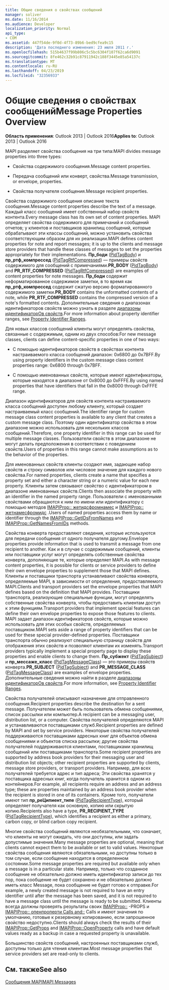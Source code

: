```yaml
---
title: Общие сведения о свойствах сообщений
manager: soliver
ms.date: 11/16/2014
ms.audience: Developer
localization_priority: Normal
api_type:
- COM
ms.assetid: 447f54de-9f0d-4f73-89b6-bed9cfea9c15
description: 'Дата последнего изменения: 23 июля 2011 г.'
ms.openlocfilehash: 515b4637f99b806c5c5bc6304f107f62ca6d9091
ms.sourcegitcommit: 8fe462c32b91c87911942c188f3445e85a54137c
ms.translationtype: MT
ms.contentlocale: ru-RU
ms.lasthandoff: 04/23/2019
ms.locfileid: "32356933"
---
```

# <a name="message-properties-overview"></a><span data-ttu-id="5083a-103">Общие сведения о свойствах сообщений</span><span class="sxs-lookup"><span data-stu-id="5083a-103">Message Properties Overview</span></span>

  
  
<span data-ttu-id="5083a-104">**Область применения**: Outlook 2013 | Outlook 2016</span><span class="sxs-lookup"><span data-stu-id="5083a-104">**Applies to**: Outlook 2013 | Outlook 2016</span></span> 
  
<span data-ttu-id="5083a-105">MAPI разделяет свойства сообщения на три типа:</span><span class="sxs-lookup"><span data-stu-id="5083a-105">MAPI divides message properties into three types:</span></span>
  
- <span data-ttu-id="5083a-106">Свойства содержимого сообщения.</span><span class="sxs-lookup"><span data-stu-id="5083a-106">Message content properties.</span></span>
    
- <span data-ttu-id="5083a-107">Передача сообщений или конверт, свойства.</span><span class="sxs-lookup"><span data-stu-id="5083a-107">Message transmission, or envelope, properties.</span></span>
    
- <span data-ttu-id="5083a-108">Свойства получателя сообщения.</span><span class="sxs-lookup"><span data-stu-id="5083a-108">Message recipient properties.</span></span>
    
<span data-ttu-id="5083a-109">Свойства содержимого сообщения описание текста сообщения.</span><span class="sxs-lookup"><span data-stu-id="5083a-109">Message content properties describe the text of a message.</span></span> <span data-ttu-id="5083a-110">Каждый класс сообщений имеет собственный набор свойств контента.</span><span class="sxs-lookup"><span data-stu-id="5083a-110">Every message class has its own set of content properties.</span></span> <span data-ttu-id="5083a-111">MAPI определяет свойства содержимого для примечаний и сообщений отчетов; у клиентов и поставщиков хранилищ сообщений, которые обрабатывают эти классы сообщений, можно установить свойства соответствующим образом для их реализации.</span><span class="sxs-lookup"><span data-stu-id="5083a-111">MAPI defines content properties for note and report messages; it is up to the clients and message store providers that handle these classes of messages to set the properties appropriately for their implementations.</span></span> <span data-ttu-id="5083a-112">**Пр_боди** ([PidTagBody](pidtagbody-canonical-property.md)) и **пр_ртф_компрессед** ([PidTagRtfCompressed](pidtagrtfcompressed-canonical-property.md)) — примеры свойств содержимого для сообщений с примечаниями.</span><span class="sxs-lookup"><span data-stu-id="5083a-112">**PR_BODY** ([PidTagBody](pidtagbody-canonical-property.md)) and **PR_RTF_COMPRESSED** ([PidTagRtfCompressed](pidtagrtfcompressed-canonical-property.md)) are examples of content properties for note messages.</span></span> <span data-ttu-id="5083a-113">**Пр_боди** содержит неформатированное содержимое заметки, в то время как **пр_ртф_компрессед** содержит сжатую версию форматированного содержимого заметки.</span><span class="sxs-lookup"><span data-stu-id="5083a-113">**PR_BODY** contains the unformatted contents of a note, while **PR_RTF_COMPRESSED** contains the compressed version of a note's formatted contents.</span></span> <span data-ttu-id="5083a-114">Дополнительные сведения о диапазонах идентификаторов свойств можно узнать в разделе [диапазоны идентификаторОв свойств](property-identifier-ranges.md).</span><span class="sxs-lookup"><span data-stu-id="5083a-114">For more information about property identifier ranges, see [Property Identifier Ranges](property-identifier-ranges.md).</span></span>
  
<span data-ttu-id="5083a-115">Для новых классов сообщений клиенты могут определять свойства, связанные с содержимым, одним из двух способов:</span><span class="sxs-lookup"><span data-stu-id="5083a-115">For new message classes, clients can define content-specific properties in one of two ways:</span></span>
  
- <span data-ttu-id="5083a-116">С помощью идентификаторов свойств в свойствах контента настраиваемого класса сообщений диапазон: 0x6800 до 0x7BFF.</span><span class="sxs-lookup"><span data-stu-id="5083a-116">By using property identifiers in the custom message class content properties range: 0x6800 through 0x7BFF.</span></span>
    
- <span data-ttu-id="5083a-117">С помощью именованных свойств, которые имеют идентификаторы, которые находятся в диапазоне от 0x8000 до 0xFFFE.</span><span class="sxs-lookup"><span data-stu-id="5083a-117">By using named properties that have identifiers that fall in the 0x8000 through 0xFFFE range.</span></span>
    
<span data-ttu-id="5083a-118">Диапазон идентификаторов для свойств контента настраиваемого класса сообщений доступен любому клиенту, который создает настраиваемый класс сообщений.</span><span class="sxs-lookup"><span data-stu-id="5083a-118">The identifier range for custom message class content properties is available to any client that creates a custom message class.</span></span> <span data-ttu-id="5083a-119">Поэтому один идентификатор свойства в этом диапазоне можно использовать для нескольких классов сообщений.</span><span class="sxs-lookup"><span data-stu-id="5083a-119">Therefore, one property identifier in this range can be used for multiple message classes.</span></span> <span data-ttu-id="5083a-120">Пользователи свойств в этом диапазоне не могут делать предположения в соответствии с поведением свойств.</span><span class="sxs-lookup"><span data-stu-id="5083a-120">Users of properties in this range cannot make assumptions as to the behavior of the properties.</span></span> 
  
<span data-ttu-id="5083a-121">Для именованных свойств клиенты создают имя, задающее набор свойств и строку символов или числовое значение для каждого нового свойства.</span><span class="sxs-lookup"><span data-stu-id="5083a-121">For named properties, clients create a name that specifies a property set and either a character string or a numeric value for each new property.</span></span> <span data-ttu-id="5083a-122">Клиенты затем связывают свойство с идентификатором в диапазоне именованных свойств.</span><span class="sxs-lookup"><span data-stu-id="5083a-122">Clients then associate the property with an identifier in the named property range.</span></span> <span data-ttu-id="5083a-123">Пользователи с именованными свойствами обращаются к ним по имени или идентификатору с помощью методов [IMAPIProp:: жетидсфромнамес](imapiprop-getidsfromnames.md) и [IMAPIProp:: жетнамесфромидс](imapiprop-getnamesfromids.md) .</span><span class="sxs-lookup"><span data-stu-id="5083a-123">Users of named properties access them by name or identifier through the [IMAPIProp::GetIDsFromNames](imapiprop-getidsfromnames.md) and [IMAPIProp::GetNamesFromIDs](imapiprop-getnamesfromids.md) methods.</span></span> 
  
<span data-ttu-id="5083a-124">Свойства конверта предоставляют сведения, которые используются для передачи сообщения от одного получателя другому.</span><span class="sxs-lookup"><span data-stu-id="5083a-124">Envelope properties provide information that is used to transmit a message from one recipient to another.</span></span> <span data-ttu-id="5083a-125">Как и в случае с содержимым сообщений, клиенты или поставщики услуг могут определять собственные свойства конверта, дополняющие те, которые определяет MAPI.</span><span class="sxs-lookup"><span data-stu-id="5083a-125">As with message content properties, it is possible for clients or service providers to define their own envelope properties to supplement those that MAPI defines.</span></span> <span data-ttu-id="5083a-126">Клиенты и поставщики транспорта устанавливают свойства конверта, определяемые MAPI, в зависимости от определения, предоставляемого MAPI.</span><span class="sxs-lookup"><span data-stu-id="5083a-126">Clients and transport providers set the envelope properties that MAPI defines based on the definition that MAPI provides.</span></span> <span data-ttu-id="5083a-127">Поставщики транспорта, реализующие специальные функции, могут определять собственные свойства конверта, чтобы предоставить клиентам доступ к этим функциям.</span><span class="sxs-lookup"><span data-stu-id="5083a-127">Transport providers that implement special features can define their own envelope properties to expose those features to clients.</span></span> <span data-ttu-id="5083a-128">MAPI задает диапазон идентификаторов свойств, которые можно использовать для этих особых свойств, определяемых поставщиком.</span><span class="sxs-lookup"><span data-stu-id="5083a-128">MAPI sets aside a range of property identifiers that can be used for these special provider-defined properties.</span></span> <span data-ttu-id="5083a-129">Поставщики транспорта обычно реализуют специальную страницу свойств для отображения этих свойств и позволяют клиентам их изменять.</span><span class="sxs-lookup"><span data-stu-id="5083a-129">Transport providers typically implement a special property page to display these properties and enable clients to change them.</span></span> <span data-ttu-id="5083a-130">**Пр_субжект** ([PidTagSubject](pidtagsubject-canonical-property.md)) и **пр_мессаже_класс** ([PidTagMessageClass](pidtagmessageclass-canonical-property.md)) — это примеры свойств конверта.</span><span class="sxs-lookup"><span data-stu-id="5083a-130">**PR_SUBJECT** ([PidTagSubject](pidtagsubject-canonical-property.md)) and **PR_MESSAGE_CLASS** ([PidTagMessageClass](pidtagmessageclass-canonical-property.md)) are examples of envelope properties.</span></span> <span data-ttu-id="5083a-131">Дополнительные сведения можно найти в разделе [диапазоны идентификаторОв свойств](property-identifier-ranges.md).</span><span class="sxs-lookup"><span data-stu-id="5083a-131">For more information, see [Property Identifier Ranges](property-identifier-ranges.md).</span></span>
  
<span data-ttu-id="5083a-132">Свойства получателей описывают назначение для отправленного сообщения.</span><span class="sxs-lookup"><span data-stu-id="5083a-132">Recipient properties describe the destination for a sent message.</span></span> <span data-ttu-id="5083a-133">Получателем может быть пользователь обмена сообщениями, список рассылки или компьютер.</span><span class="sxs-lookup"><span data-stu-id="5083a-133">A recipient can be a messaging user, distribution list, or a computer.</span></span> <span data-ttu-id="5083a-134">Свойства получателей определяются MAPI и устанавливаются поставщиками служб.</span><span class="sxs-lookup"><span data-stu-id="5083a-134">Recipient properties are defined by MAPI and set by service providers.</span></span> <span data-ttu-id="5083a-135">Некоторые свойства получателей поддерживаются поставщиками адресных книг для объектов обмена сообщениями и объектов списка рассылки; другие свойства получателей поддерживаются клиентами, поставщиками хранилищ сообщений или поставщиками транспорта.</span><span class="sxs-lookup"><span data-stu-id="5083a-135">Some recipient properties are supported by address book providers for their messaging user and distribution list objects; other recipient properties are supported by clients, message store providers, or transport providers.</span></span> <span data-ttu-id="5083a-136">Например, для всех получателей требуется адрес и тип адреса; Эти свойства хранятся у поставщика адресных книг, когда получатель хранится в одном из контейнеров.</span><span class="sxs-lookup"><span data-stu-id="5083a-136">For example, all recipients require an address and an address type; these are properties maintained by an address book provider when the recipient is stored in one of its containers.</span></span> <span data-ttu-id="5083a-137">Кроме того, получатели имеют тип **пр_реЦипиент_типе** ([PidTagRecipientType](pidtagrecipienttype-canonical-property.md)), который определяет получателя как основную, копию или скрытую копию.</span><span class="sxs-lookup"><span data-stu-id="5083a-137">Recipients also have a type, **PR_RECIPIENT_TYPE** ([PidTagRecipientType](pidtagrecipienttype-canonical-property.md)), which identifies a recipient as either a primary, carbon copy, or blind carbon copy recipient.</span></span>
  
<span data-ttu-id="5083a-138">Многие свойства сообщений являются необязательными, что означает, что клиенты не могут ожидать, что они доступны, или задать допустимые значения.</span><span class="sxs-lookup"><span data-stu-id="5083a-138">Many message properties are optional, meaning that clients cannot expect them to be available or set to valid values.</span></span> <span data-ttu-id="5083a-139">Некоторые свойства сообщения являются обязательными, но доступны только в том случае, если сообщение находится в определенном состоянии.</span><span class="sxs-lookup"><span data-stu-id="5083a-139">Some message properties are required but available only when a message is in a particular state.</span></span> <span data-ttu-id="5083a-140">Например, только что созданное сообщение не обязательно должно иметь идентификатор записи до тех пор, пока сообщение не будет сохранено и не обязательно должно иметь класс Message, пока сообщение не будет готово к отправке.</span><span class="sxs-lookup"><span data-stu-id="5083a-140">For example, a newly created message is not required to have an entry identifier until after the message has been saved, and it is not required to have a message class until the message is ready to be submitted.</span></span> <span data-ttu-id="5083a-141">Клиенты всегда должны проверять результаты своих [IMAPIProp::](imapiprop-getprops.md) -PROPS и [IMAPIProp:: опенпроперти Calls and::](imapiprop-openproperty.md) Calls и имеют значения по умолчанию, готовые к резервному копированию, если запрошенное свойство недоступно.</span><span class="sxs-lookup"><span data-stu-id="5083a-141">Clients should always check the results of their [IMAPIProp::GetProps](imapiprop-getprops.md) and [IMAPIProp::OpenProperty](imapiprop-openproperty.md) calls and have default values ready as a backup in case a requested property is unavailable.</span></span> 
  
<span data-ttu-id="5083a-142">Большинство свойств сообщений, настроенных поставщиками служб, доступны только для чтения клиентам.</span><span class="sxs-lookup"><span data-stu-id="5083a-142">Most message properties that service providers set are read-only to clients.</span></span> 
  
## <a name="see-also"></a><span data-ttu-id="5083a-143">См. также</span><span class="sxs-lookup"><span data-stu-id="5083a-143">See also</span></span>



[<span data-ttu-id="5083a-144">Сообщения MAPI</span><span class="sxs-lookup"><span data-stu-id="5083a-144">MAPI Messages</span></span>](mapi-messages.md)

